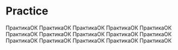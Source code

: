 # Practice
ПрактикаОК ПрактикаОК ПрактикаОК ПрактикаОК ПрактикаОК
ПрактикаОК ПрактикаОК ПрактикаОК ПрактикаОК ПрактикаОК
ПрактикаОК ПрактикаОК ПрактикаОК ПрактикаОК ПрактикаОК